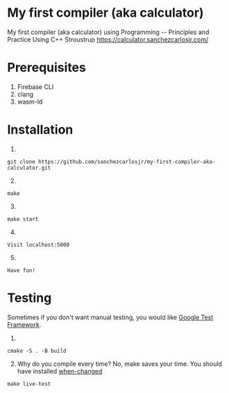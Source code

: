 # My first compiler (aka calculator)
My first compiler (aka calculator) using Programming -- Principles and Practice Using C++ Stroustrup
https://calculator.sanchezcarlosjr.com/

# Prerequisites
1. Firebase CLI
2. clang
3. wasm-ld

# Installation
1.
```
git clone https://github.com/sanchezcarlosjr/my-first-compiler-aka-calculator.git
```

2. 
```
make
```
3. 
```
make start
```

4. 
```
Visit localhost:5000
```
5. 
```
Have fun!
```

# Testing
Sometimes if you don't want manual testing, you would like [Google Test Framework](https://google.github.io/googletest/quickstart-cmake.html).

1. 
```
cmake -S . -B build
```

2. Why do you compile every time? No, make saves your time. You should have installed [when-changed](https://github.com/joh/when-changed)  

```
make live-test
```
